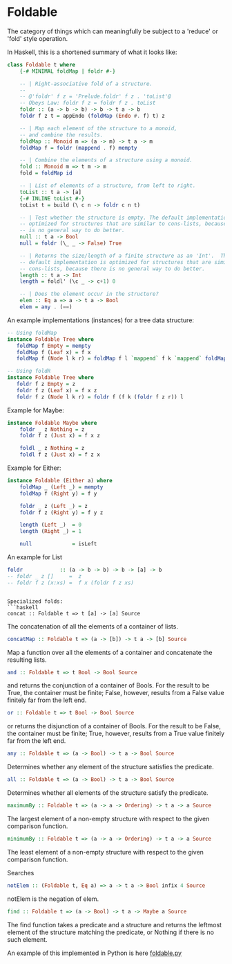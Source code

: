 # Foldable

The category of things which can meaningfully be subject to a 'reduce' or 'fold' style operation.

In Haskell, this is a shortened summary of what it looks like:

```haskell
class Foldable t where
    {-# MINIMAL foldMap | foldr #-}

    -- | Right-associative fold of a structure.
    --
    -- @'foldr' f z = 'Prelude.foldr' f z . 'toList'@
    -- Obeys Law: foldr f z = foldr f z . toList
    foldr :: (a -> b -> b) -> b -> t a -> b
    foldr f z t = appEndo (foldMap (Endo #. f) t) z

    -- | Map each element of the structure to a monoid,
    -- and combine the results.
    foldMap :: Monoid m => (a -> m) -> t a -> m
    foldMap f = foldr (mappend . f) mempty

    -- | Combine the elements of a structure using a monoid.
    fold :: Monoid m => t m -> m
    fold = foldMap id

    -- | List of elements of a structure, from left to right.
    toList :: t a -> [a]
    {-# INLINE toList #-}
    toList t = build (\ c n -> foldr c n t)

    -- | Test whether the structure is empty. The default implementation is
    -- optimized for structures that are similar to cons-lists, because there
    -- is no general way to do better.
    null :: t a -> Bool
    null = foldr (\_ _ -> False) True

    -- | Returns the size/length of a finite structure as an 'Int'.  The
    -- default implementation is optimized for structures that are similar to
    -- cons-lists, because there is no general way to do better.
    length :: t a -> Int
    length = foldl' (\c _ -> c+1) 0

    -- | Does the element occur in the structure?
    elem :: Eq a => a -> t a -> Bool
    elem = any . (==)
```

An example implementations (instances) for a tree data structure:
```haskell
-- Using foldMap
instance Foldable Tree where
   foldMap f Empty = mempty
   foldMap f (Leaf x) = f x
   foldMap f (Node l k r) = foldMap f l `mappend` f k `mappend` foldMap f r

-- Using foldR
instance Foldable Tree where
   foldr f z Empty = z
   foldr f z (Leaf x) = f x z
   foldr f z (Node l k r) = foldr f (f k (foldr f z r)) l
```

Example for Maybe:
```haskell
instance Foldable Maybe where
    foldr _ z Nothing = z
    foldr f z (Just x) = f x z

    foldl _ z Nothing = z
    foldl f z (Just x) = f z x
```

Example for Either:
```haskell
instance Foldable (Either a) where
    foldMap _ (Left _) = mempty
    foldMap f (Right y) = f y

    foldr _ z (Left _) = z
    foldr f z (Right y) = f y z

    length (Left _)  = 0
    length (Right _) = 1

    null             = isLeft
```


An example for List
```haskell
foldr            :: (a -> b -> b) -> b -> [a] -> b
-- foldr _ z []     =  z
-- foldr f z (x:xs) =  f x (foldr f z xs)
```
```

Specialized folds:
```haskell
concat :: Foldable t => t [a] -> [a] Source
```
The concatenation of all the elements of a container of lists.
```haskell
concatMap :: Foldable t => (a -> [b]) -> t a -> [b] Source
```
Map a function over all the elements of a container and concatenate the resulting lists.
```haskell
and :: Foldable t => t Bool -> Bool Source
```
and returns the conjunction of a container of Bools. For the result to be True, the container must be finite; False, however, results from a False value finitely far from the left end.
```haskell
or :: Foldable t => t Bool -> Bool Source
```
or returns the disjunction of a container of Bools. For the result to be False, the container must be finite; True, however, results from a True value finitely far from the left end.
```haskell
any :: Foldable t => (a -> Bool) -> t a -> Bool Source
```
Determines whether any element of the structure satisfies the predicate.
```haskell
all :: Foldable t => (a -> Bool) -> t a -> Bool Source
```
Determines whether all elements of the structure satisfy the predicate.
```haskell
maximumBy :: Foldable t => (a -> a -> Ordering) -> t a -> a Source
```
The largest element of a non-empty structure with respect to the given comparison function.
```haskell
minimumBy :: Foldable t => (a -> a -> Ordering) -> t a -> a Source
```
The least element of a non-empty structure with respect to the given comparison function.

Searches
```haskell
notElem :: (Foldable t, Eq a) => a -> t a -> Bool infix 4 Source
```
notElem is the negation of elem.
```haskell
find :: Foldable t => (a -> Bool) -> t a -> Maybe a Source
```
The find function takes a predicate and a structure and returns the leftmost element of the structure matching the predicate, or Nothing if there is no such element.




An example of this implemented in Python is here [foldable.py](#foldable.py)

